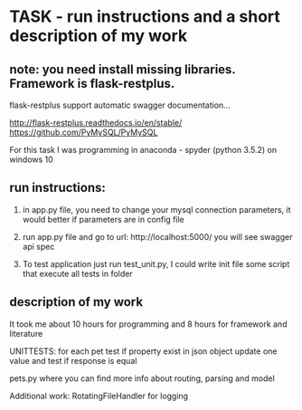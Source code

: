 # TASK - run instructions and a short description of my work

## note: you need install missing libraries. Framework is flask-restplus. 
flask-restplus support automatic swagger documentation...

http://flask-restplus.readthedocs.io/en/stable/
https://github.com/PyMySQL/PyMySQL

For this task I was programming in anaconda - spyder (python 3.5.2) on windows 10

## run instructions:

1) in app.py file, you need to change your mysql connection parameters, it would better if parameters are in config file

2) run app.py file and go to url: http://localhost:5000/
    you will see swagger api spec

3) To test application just run test_unit.py, I could write init file some script that execute all tests in folder

## description of my work

It took me about 10 hours for programming and 8 hours for framework and literature


UNITTESTS: for each pet test if property exist in json object
            update one value and test if response is equal

pets.py where you can find more info about routing, parsing and model

Additional work: RotatingFileHandler for logging




